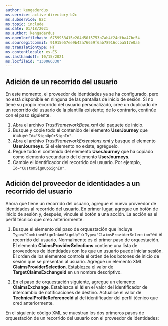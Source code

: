 ```yaml
---
author: kengaderdus
ms.service: active-directory-b2c
ms.subservice: B2C
ms.topic: include
ms.date: 01/18/2021
ms.author: kengaderdus
ms.openlocfilehash: 6759953415e204d50f5753b7ab4f24dfba47bc54
ms.sourcegitcommit: 91915e57ee9b42a76659f6ab78916ccba517e0a5
ms.translationtype: HT
ms.contentlocale: es-ES
ms.lasthandoff: 10/15/2021
ms.locfileid: "130066330"
---
```

## <a name="add-a-user-journey"></a>Adición de un recorrido del usuario 

En este momento, el proveedor de identidades ya se ha configurado, pero no está disponible en ninguna de las pantallas de inicio de sesión. Si no tiene su propio recorrido del usuario personalizado, cree un duplicado de un recorrido del usuario de la plantilla existente; de lo contrario, continúe con el paso siguiente. 

1. Abra el archivo *TrustFrameworkBase.xml* del paquete de inicio.
1. Busque y copie todo el contenido del elemento **UserJourney** que incluye `Id="SignUpOrSignIn"`.
1. Abra el archivo *TrustFrameworkExtensions.xml* y busque el elemento **UserJourneys**. Si el elemento no existe, agréguelo.
1. Pegue todo el contenido del elemento **UserJourney** que ha copiado como elemento secundario del elemento **UserJourneys**.
1. Cambie el identificador del recorrido del usuario. Por ejemplo, `Id="CustomSignUpSignIn"`.

## <a name="add-the-identity-provider-to-a-user-journey"></a>Adición del proveedor de identidades a un recorrido del usuario 

Ahora que tiene un recorrido del usuario, agregue el nuevo proveedor de identidades al recorrido del usuario. En primer lugar, agregue un botón de inicio de sesión y, después, vincule el botón a una acción. La acción es el perfil técnico que creó anteriormente.

1. Busque el elemento del paso de orquestación que incluye `Type="CombinedSignInAndSignUp"` o `Type="ClaimsProviderSelection"`en el recorrido del usuario. Normalmente es el primer paso de orquestación. El elemento **ClaimsProviderSelections** contiene una lista de proveedores de identidades con los que un usuario puede iniciar sesión. El orden de los elementos controla el orden de los botones de inicio de sesión que se presentan al usuario. Agregue un elemento XML **ClaimsProviderSelection**. Establezca el valor de **TargetClaimsExchangeId** en un nombre descriptivo.

1. En el paso de orquestación siguiente, agregue un elemento **ClaimsExchange**. Establezca el **Id** en el valor del identificador de intercambio de notificaciones de destino. Actualice el valor de **TechnicalProfileReferenceId** al del identificador del perfil técnico que creó anteriormente.

En el siguiente código XML se muestran los dos primeros pasos de orquestación de un recorrido del usuario con el proveedor de identidades: